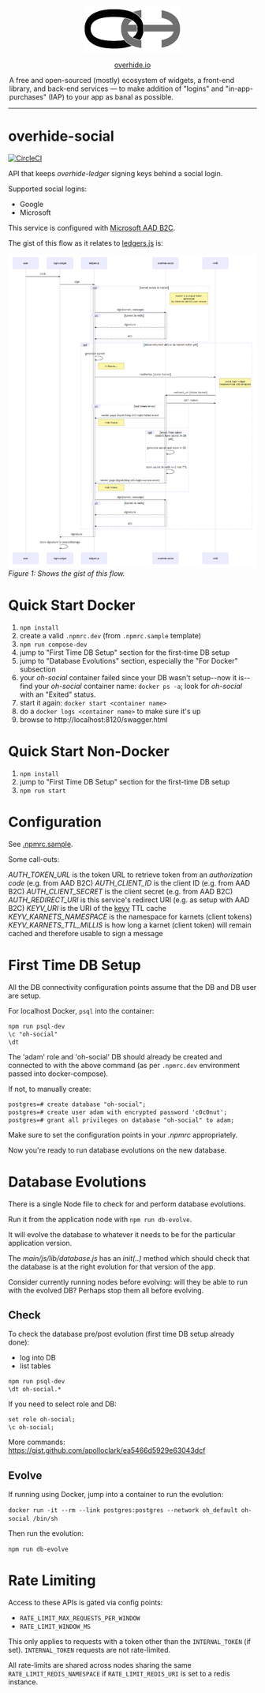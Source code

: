<p align="center"><a href="https://github.com/overhide"><img src="./main/static/lib/logo.png" width="200px"/></a></p>

<p align="center"><a href="https://overhide.io">overhide.io</a></p><p style="width: 500px; margin: auto">A free and open-sourced (mostly) ecosystem of widgets, a front-end library, and back-end services &mdash; to make addition of "logins" and "in-app-purchases" (IAP) to your app as banal as possible.</p>

<hr/>

# overhide-social

[![CircleCI](https://circleci.com/gh/overhide/overhide-social.svg?style=svg)](https://circleci.com/gh/overhide/overhide-social)

API that keeps *overhide-ledger* signing keys behind a social login.

Supported social logins:

- Google
- Microsoft

This service is configured with [Microsoft AAD B2C](https://docs.microsoft.com/en-ca/azure/active-directory-b2c/authorization-code-flow).

The gist of this flow as it relates to [ledgers.js](https://www.npmjs.com/package/ledgers.js) is:

![](./docs/overhide-social.png)
*Figure 1: Shows the gist of this flow.*

# Quick Start Docker

1. `npm install`
1. create a valid `.npmrc.dev` (from `.npmrc.sample` template)
1. `npm run compose-dev`
1. jump to "First Time DB Setup" section for the first-time DB setup
1. jump to "Database Evolutions" section, especially the "For Docker" subsection
1. your *oh-social* container failed since your DB wasn't setup--now it is--find your *oh-social* container name: `docker ps -a`; look for *oh-social* with an "Exited" status.
1. start it again: `docker start <container name>`
1. do a `docker logs <container name>` to make sure it's up
1. browse to http://localhost:8120/swagger.html

# Quick Start Non-Docker

1. `npm install`
1. jump to "First Time DB Setup" section for the first-time DB setup
1. `npm run start`

# Configuration

See [.npmrc.sample](.npmrc.sample).

Some call-outs:

*AUTH_TOKEN_URL* is the token URL to retrieve token from an *authorization code* (e.g. from AAD B2C)
*AUTH_CLIENT_ID* is the client ID (e.g. from AAD B2C)
*AUTH_CLIENT_SECRET* is the client secret (e.g. from AAD B2C)
*AUTH_REDIRECT_URI* is this service's redirect URI (e.g. as setup with AAD B2C)
*KEYV_URI* is the URI of the [keyv](https://www.npmjs.com/package/keyv) TTL cache
*KEYV_KARNETS_NAMESPACE* is the namespace for karnets (client tokens)
*KEYV_KARNETS_TTL_MILLIS* is how long a karnet (client token) will remain cached and therefore usable to sign a message

# First Time DB Setup

All the DB connectivity configuration points assume that the DB and DB user are setup.

For localhost Docker, `psql` into the container:

```
npm run psql-dev
\c "oh-social"
\dt
```



The 'adam' role and 'oh-social' DB should already be created and connected to with the above command (as per `.npmrc.dev` environment passed into docker-compose).

If not, to manually create:

```
postgres=# create database "oh-social";
postgres=# create user adam with encrypted password 'c0c0nut';
postgres=# grant all privileges on database "oh-social" to adam;
```

Make sure to set the configuration points in your *.npmrc* appropriately.

Now you're ready to run database evolutions on the new database.

# Database Evolutions

There is a single Node file to check for and perform database evolutions.

Run it from the application node with `npm run db-evolve`.

It will evolve the database to whatever it needs to be for the particular application version.

The *main/js/lib/database.js* has an *init(..)* method which should check that the database is at the right evolution for that version of the app.

Consider currently running nodes before evolving: will they be able to run with the evolved DB?  Perhaps stop them all before evolving.

## Check

To check the database pre/post evolution (first time DB setup already done):

- log into DB
- list tables

```
npm run psql-dev
\dt oh-social.*
```

If you need to select role and DB:

```
set role oh-social;
\c oh-social;
```

More commands:  https://gist.github.com/apolloclark/ea5466d5929e63043dcf

## Evolve

If running using Docker, jump into a container to run the evolution:

`docker run -it --rm --link postgres:postgres --network oh_default oh-social /bin/sh`

Then run the evolution:

`npm run db-evolve`

# Rate Limiting

Access to these APIs is gated via config points:

- `RATE_LIMIT_MAX_REQUESTS_PER_WINDOW`
- `RATE_LIMIT_WINDOW_MS`

This only applies to requests with a token other than the `INTERNAL_TOKEN` (if set).  `INTERNAL_TOKEN` requests are not rate-limited.

All rate-limits are shared across nodes sharing the same `RATE_LIMIT_REDIS_NAMESPACE` if `RATE_LIMIT_REDIS_URI` is set to a redis instance.

